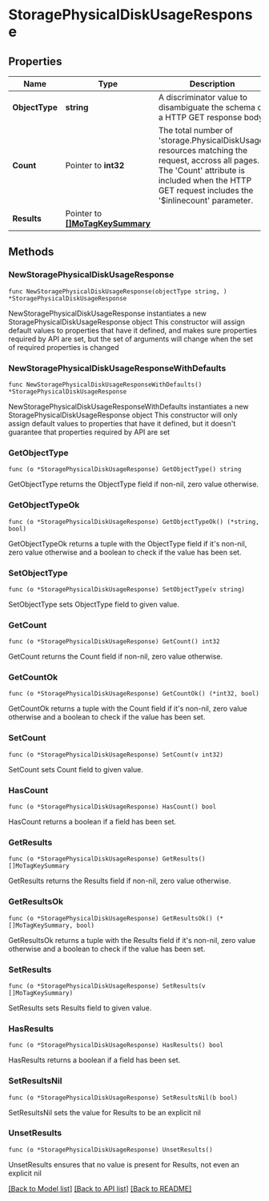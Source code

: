 # StoragePhysicalDiskUsageResponse

## Properties

Name | Type | Description | Notes
------------ | ------------- | ------------- | -------------
**ObjectType** | **string** | A discriminator value to disambiguate the schema of a HTTP GET response body. | 
**Count** | Pointer to **int32** | The total number of &#39;storage.PhysicalDiskUsage&#39; resources matching the request, accross all pages. The &#39;Count&#39; attribute is included when the HTTP GET request includes the &#39;$inlinecount&#39; parameter. | [optional] 
**Results** | Pointer to [**[]MoTagKeySummary**](MoTagKeySummary.md) |  | [optional] 

## Methods

### NewStoragePhysicalDiskUsageResponse

`func NewStoragePhysicalDiskUsageResponse(objectType string, ) *StoragePhysicalDiskUsageResponse`

NewStoragePhysicalDiskUsageResponse instantiates a new StoragePhysicalDiskUsageResponse object
This constructor will assign default values to properties that have it defined,
and makes sure properties required by API are set, but the set of arguments
will change when the set of required properties is changed

### NewStoragePhysicalDiskUsageResponseWithDefaults

`func NewStoragePhysicalDiskUsageResponseWithDefaults() *StoragePhysicalDiskUsageResponse`

NewStoragePhysicalDiskUsageResponseWithDefaults instantiates a new StoragePhysicalDiskUsageResponse object
This constructor will only assign default values to properties that have it defined,
but it doesn't guarantee that properties required by API are set

### GetObjectType

`func (o *StoragePhysicalDiskUsageResponse) GetObjectType() string`

GetObjectType returns the ObjectType field if non-nil, zero value otherwise.

### GetObjectTypeOk

`func (o *StoragePhysicalDiskUsageResponse) GetObjectTypeOk() (*string, bool)`

GetObjectTypeOk returns a tuple with the ObjectType field if it's non-nil, zero value otherwise
and a boolean to check if the value has been set.

### SetObjectType

`func (o *StoragePhysicalDiskUsageResponse) SetObjectType(v string)`

SetObjectType sets ObjectType field to given value.


### GetCount

`func (o *StoragePhysicalDiskUsageResponse) GetCount() int32`

GetCount returns the Count field if non-nil, zero value otherwise.

### GetCountOk

`func (o *StoragePhysicalDiskUsageResponse) GetCountOk() (*int32, bool)`

GetCountOk returns a tuple with the Count field if it's non-nil, zero value otherwise
and a boolean to check if the value has been set.

### SetCount

`func (o *StoragePhysicalDiskUsageResponse) SetCount(v int32)`

SetCount sets Count field to given value.

### HasCount

`func (o *StoragePhysicalDiskUsageResponse) HasCount() bool`

HasCount returns a boolean if a field has been set.

### GetResults

`func (o *StoragePhysicalDiskUsageResponse) GetResults() []MoTagKeySummary`

GetResults returns the Results field if non-nil, zero value otherwise.

### GetResultsOk

`func (o *StoragePhysicalDiskUsageResponse) GetResultsOk() (*[]MoTagKeySummary, bool)`

GetResultsOk returns a tuple with the Results field if it's non-nil, zero value otherwise
and a boolean to check if the value has been set.

### SetResults

`func (o *StoragePhysicalDiskUsageResponse) SetResults(v []MoTagKeySummary)`

SetResults sets Results field to given value.

### HasResults

`func (o *StoragePhysicalDiskUsageResponse) HasResults() bool`

HasResults returns a boolean if a field has been set.

### SetResultsNil

`func (o *StoragePhysicalDiskUsageResponse) SetResultsNil(b bool)`

 SetResultsNil sets the value for Results to be an explicit nil

### UnsetResults
`func (o *StoragePhysicalDiskUsageResponse) UnsetResults()`

UnsetResults ensures that no value is present for Results, not even an explicit nil

[[Back to Model list]](../README.md#documentation-for-models) [[Back to API list]](../README.md#documentation-for-api-endpoints) [[Back to README]](../README.md)


